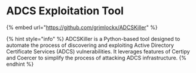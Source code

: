 # ADCS Exploitation Tool

{% embed url="https://github.com/grimlockx/ADCSKiller" %}

{% hint style="info" %}
ADCSKiller is a Python-based tool designed to automate the process of discovering and exploiting Active Directory Certificate Services (ADCS) vulnerabilities. It leverages features of Certipy and Coercer to simplify the process of attacking ADCS infrastructure.
{% endhint %}

